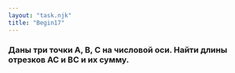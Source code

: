 ```yaml
---
layout: "task.njk"
title: "Begin17"
---
```


### Даны три точки A, B, C на числовой оси. Найти длины отрезков AC и BC и их сумму.
